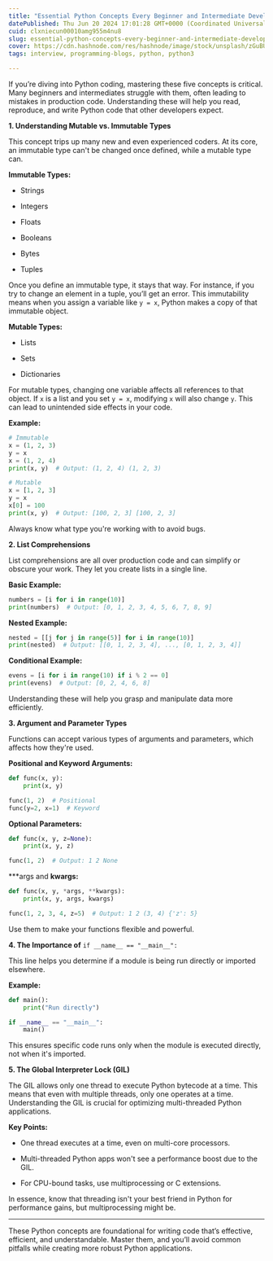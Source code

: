 ```yaml
---
title: "Essential Python Concepts Every Beginner and Intermediate Developer Must Know"
datePublished: Thu Jun 20 2024 17:01:28 GMT+0000 (Coordinated Universal Time)
cuid: clxniecun00010amg955m4nu8
slug: essential-python-concepts-every-beginner-and-intermediate-developer-must-know
cover: https://cdn.hashnode.com/res/hashnode/image/stock/unsplash/zGuBURGGmdY/upload/e684320c7e6580381ff971256fc2f783.jpeg
tags: interview, programming-blogs, python, python3

---
```


If you’re diving into Python coding, mastering these five concepts is critical. Many beginners and intermediates struggle with them, often leading to mistakes in production code. Understanding these will help you read, reproduce, and write Python code that other developers expect.

**1\. Understanding Mutable vs. Immutable Types**

This concept trips up many new and even experienced coders. At its core, an immutable type can't be changed once defined, while a mutable type can.

**Immutable Types:**

* Strings
    
* Integers
    
* Floats
    
* Booleans
    
* Bytes
    
* Tuples
    

Once you define an immutable type, it stays that way. For instance, if you try to change an element in a tuple, you’ll get an error. This immutability means when you assign a variable like `y = x`, Python makes a copy of that immutable object.

**Mutable Types:**

* Lists
    
* Sets
    
* Dictionaries
    

For mutable types, changing one variable affects all references to that object. If `x` is a list and you set `y = x`, modifying `x` will also change `y`. This can lead to unintended side effects in your code.

**Example:**

```python
# Immutable
x = (1, 2, 3)
y = x
x = (1, 2, 4)
print(x, y)  # Output: (1, 2, 4) (1, 2, 3)

# Mutable
x = [1, 2, 3]
y = x
x[0] = 100
print(x, y)  # Output: [100, 2, 3] [100, 2, 3]
```

Always know what type you're working with to avoid bugs.

**2\. List Comprehensions**

List comprehensions are all over production code and can simplify or obscure your work. They let you create lists in a single line.

**Basic Example:**

```python
numbers = [i for i in range(10)]
print(numbers)  # Output: [0, 1, 2, 3, 4, 5, 6, 7, 8, 9]
```

**Nested Example:**

```python
nested = [[j for j in range(5)] for i in range(10)]
print(nested)  # Output: [[0, 1, 2, 3, 4], ..., [0, 1, 2, 3, 4]]
```

**Conditional Example:**

```python
evens = [i for i in range(10) if i % 2 == 0]
print(evens)  # Output: [0, 2, 4, 6, 8]
```

Understanding these will help you grasp and manipulate data more efficiently.

**3\. Argument and Parameter Types**

Functions can accept various types of arguments and parameters, which affects how they're used.

**Positional and Keyword Arguments:**

```python
def func(x, y):
    print(x, y)

func(1, 2)  # Positional
func(y=2, x=1)  # Keyword
```

**Optional Parameters:**

```python
def func(x, y, z=None):
    print(x, y, z)

func(1, 2)  # Output: 1 2 None
```

\*\*\*args and **kwargs:**

```python
def func(x, y, *args, **kwargs):
    print(x, y, args, kwargs)

func(1, 2, 3, 4, z=5)  # Output: 1 2 (3, 4) {'z': 5}
```

Use them to make your functions flexible and powerful.

**4\. The Importance of** `if __name__ == "__main__":`

This line helps you determine if a module is being run directly or imported elsewhere.

**Example:**

```python
def main():
    print("Run directly")

if __name__ == "__main__":
    main()
```

This ensures specific code runs only when the module is executed directly, not when it's imported.

**5\. The Global Interpreter Lock (GIL)**

The GIL allows only one thread to execute Python bytecode at a time. This means that even with multiple threads, only one operates at a time. Understanding the GIL is crucial for optimizing multi-threaded Python applications.

**Key Points:**

* One thread executes at a time, even on multi-core processors.
    
* Multi-threaded Python apps won't see a performance boost due to the GIL.
    
* For CPU-bound tasks, use multiprocessing or C extensions.
    

In essence, know that threading isn't your best friend in Python for performance gains, but multiprocessing might be.

---

These Python concepts are foundational for writing code that’s effective, efficient, and understandable. Master them, and you’ll avoid common pitfalls while creating more robust Python applications.